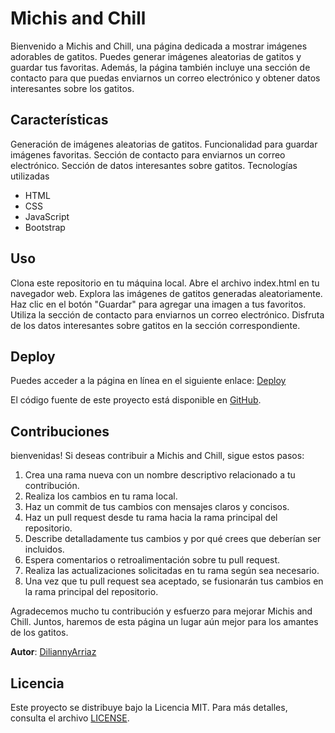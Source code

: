 # Michis and Chill

Bienvenido a Michis and Chill, una página dedicada a mostrar imágenes adorables de gatitos. Puedes generar imágenes aleatorias de gatitos y guardar tus favoritas. Además, la página también incluye una sección de contacto para que puedas enviarnos un correo electrónico y obtener datos interesantes sobre los gatitos.

## Características

Generación de imágenes aleatorias de gatitos.
Funcionalidad para guardar imágenes favoritas.
Sección de contacto para enviarnos un correo electrónico.
Sección de datos interesantes sobre gatitos.
Tecnologías utilizadas
- HTML
- CSS
- JavaScript
- Bootstrap

## Uso

Clona este repositorio en tu máquina local.
Abre el archivo index.html en tu navegador web.
Explora las imágenes de gatitos generadas aleatoriamente.
Haz clic en el botón "Guardar" para agregar una imagen a tus favoritos.
Utiliza la sección de contacto para enviarnos un correo electrónico.
Disfruta de los datos interesantes sobre gatitos en la sección correspondiente.

## Deploy

Puedes acceder a la página en línea en el siguiente enlace: [Deploy](https://diliannyarriaz.github.io/ProyectoFinalBAMultiplica)

El código fuente de este proyecto está disponible en [GitHub](https://github.com/DiliannyArriaz/ProyectoFinalBAMultiplica).

## Contribuciones

bienvenidas! Si deseas contribuir a Michis and Chill, sigue estos pasos:

1. Crea una rama nueva con un nombre descriptivo relacionado a tu contribución.
2. Realiza los cambios en tu rama local.
3. Haz un commit de tus cambios con mensajes claros y concisos.
4. Haz un pull request desde tu rama hacia la rama principal del repositorio.
5. Describe detalladamente tus cambios y por qué crees que deberían ser incluidos.
6. Espera comentarios o retroalimentación sobre tu pull request.
7. Realiza las actualizaciones solicitadas en tu rama según sea necesario.
8. Una vez que tu pull request sea aceptado, se fusionarán tus cambios en la rama principal del repositorio.

Agradecemos mucho tu contribución y esfuerzo para mejorar Michis and Chill. Juntos, haremos de esta página un lugar aún mejor para los amantes de los gatitos.

**Autor**:
[DiliannyArriaz](https://github.com/DiliannyArriaz)

## Licencia

Este proyecto se distribuye bajo la Licencia MIT. Para más detalles, consulta el archivo [LICENSE](https://github.com/DiliannyArriaz/ProyectoFinalBAMultiplica/blob/master/LICENSE).


